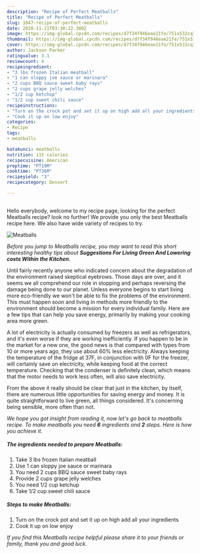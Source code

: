 ```yaml
---
description: "Recipe of Perfect Meatballs"
title: "Recipe of Perfect Meatballs"
slug: 1047-recipe-of-perfect-meatballs
date: 2020-11-21T03:38:22.300Z
image: https://img-global.cpcdn.com/recipes/d7f34f946eae21fe/751x532cq70/meatballs-recipe-main-photo.jpg
thumbnail: https://img-global.cpcdn.com/recipes/d7f34f946eae21fe/751x532cq70/meatballs-recipe-main-photo.jpg
cover: https://img-global.cpcdn.com/recipes/d7f34f946eae21fe/751x532cq70/meatballs-recipe-main-photo.jpg
author: Jackson Parker
ratingvalue: 3.1
reviewcount: 4
recipeingredient:
- "3 lbs frozen Italian meatball"
- "1 can sloppy joe sauce or marinara"
- "2 cups BBQ sauce sweet baby rays"
- "2 cups grape jelly welches"
- "1/2 cup ketchup"
- "1/2 cup sweet chili sauce"
recipeinstructions:
- "Turn on the crock pot and set it up on high add all your ingredients"
- "Cook it up on low enjoy"
categories:
- Recipe
tags:
- meatballs

katakunci: meatballs 
nutrition: 115 calories
recipecuisine: American
preptime: "PT19M"
cooktime: "PT36M"
recipeyield: "3"
recipecategory: Dessert

---
```

<br>
Hello everybody, welcome to my recipe page, looking for the perfect Meatballs recipe? look no further! We provide you only the best Meatballs recipe here. We also have wide variety of recipes to try.
<br>


![Meatballs](https://img-global.cpcdn.com/recipes/d7f34f946eae21fe/751x532cq70/meatballs-recipe-main-photo.jpg)

<i>Before you jump to Meatballs recipe, you may want to read this short interesting healthy tips about 
<strong>Suggestions For Living Green And Lowering costs Within the Kitchen</strong>.</i>
</br>

Until fairly recently anyone who indicated concern about the degradation of the environment raised skeptical eyebrows. Those days are over, and it seems we all comprehend our role in stopping and perhaps reversing the damage being done to our planet. Unless everyone begins to start living more eco-friendly we won't be able to fix the problems of the environment. This must happen soon and living in methods more friendly to the environment should become a mission for every individual family. Here are a few tips that can help you save energy, primarily by making your cooking area more green.

A lot of electricity is actually consumed by freezers as well as refrigerators, and it's even worse if they are working inefficiently. If you happen to be in the market for a new one, the good news is that compared with types from 10 or more years ago, they use about 60% less electricity. Always keeping the temperature of the fridge at 37F, in conjunction with 0F for the freezer, will certainly save on electricity, while keeping food at the correct temperature. Checking that the condenser is definitely clean, which means that the motor needs to work less often, will also save electricity.

From the above it really should be clear that just in the kitchen, by itself, there are numerous little opportunities for saving energy and money. It is quite straightforward to live green, all things considered. It's concerning being sensible, more often than not.


<i>We hope you got insight from reading it, now let's go back to meatballs recipe. To make meatballs you need <strong>6</strong> ingredients and <strong>2</strong> steps. Here is how you achieve it.
</i>

##### The ingredients needed to prepare Meatballs:

1. Take 3 lbs frozen Italian meatball
1. Use 1 can sloppy joe sauce or marinara
1. You need 2 cups BBQ sauce sweet baby rays
1. Provide 2 cups grape jelly welches
1. You need 1/2 cup ketchup
1. Take 1/2 cup sweet chili sauce


##### Steps to make Meatballs:

1. Turn on the crock pot and set it up on high add all your ingredients
1. Cook it up on low enjoy


<i>If you find this Meatballs recipe helpful please share it to your friends or family, thank you and good luck.</i>
